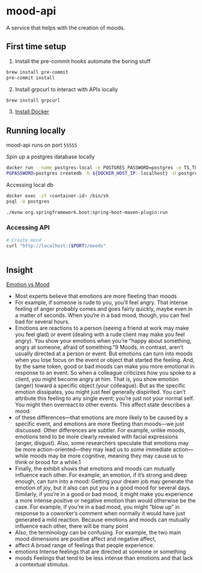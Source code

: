 # mood-api

A service that helps with the creation of moods.

## First time setup

1. Install the pre-commit hooks automate the boring stuff

```bash
brew install pre-commit
pre-commit install
```

2. Install grpcurl to interact with APIs locally

```bash
brew install grpcurl
```

3. [Install Docker](https://docs.docker.com/desktop/mac/install/)

## Running locally
mood-api runs on port `55555`


Spin up a postgres database locally
```bash
docker run --name postgres-local -e POSTGRES_PASSWORD=postgres -e TS_TUNE_MAX_CONNS=100 -d -p 5432:5432 timescale/timescaledb:latest-pg11
PGPASSWORD=postgres createdb -h ${DOCKER_HOST_IP:-localhost} -U postgres moodn-api-db
```

Accessing local db
```bash
docker exec -it <container-id> /bin/sh
psql -U postgres
```
```bash
./mvnw org.springframework.boot:spring-boot-maven-plugin:run
```

### Accessing API
```bash
# Create mood
curl "http://localhost:{$PORT}/moods"
 
```



## Insight
[Emotion vs Mood](https://www.iihs.edu.lk/pluginfile.php/18502/mod_resource/content/1/emotions.pdf)
- Most experts believe that emotions are more fleeting than moods
- For
  example, if someone is rude to you, you’ll feel angry. That intense feeling of
  anger probably comes and goes fairly quickly, maybe even in a matter of seconds. When you’re in a bad mood, though, you can feel bad for several hours.
- Emotions are reactions to a person (seeing a friend at work may make you feel
  glad) or event (dealing with a rude client may make you feel angry). You show
  your emotions when you’re “happy about something, angry at someone, afraid of
  something.”9 Moods, in contrast, aren’t usually directed at a person or event. But
  emotions can turn into moods when you lose focus on the event or object that
  started the feeling. And, by the same token, good or bad moods can make you
  more emotional in response to an event. So when a colleague criticizes how you
  spoke to a client, you might become angry at him. That is, you show emotion
  (anger) toward a specific object (your colleague). But as the specific emotion dissipates, you might just feel generally dispirited. You can’t attribute this feeling to
  any single event; you’re just not your normal self. You might then overreact to
  other events. This affect state describes a mood.
- of these differences—that emotions are more likely to be caused by a specific
  event, and emotions are more fleeting than moods—we just discussed. Other
  differences are subtler. For example, unlike moods, emotions tend to be more
  clearly revealed with facial expressions (anger, disgust). Also, some researchers
  speculate that emotions may be more action-oriented—they may lead us to
  some immediate action—while moods may be more cognitive, meaning they
  may cause us to think or brood for a while.1
- Finally, the exhibit shows that emotions and moods can mutually influence
  each other. For example, an emotion, if it’s strong and deep enough, can turn
  into a mood: Getting your dream job may generate the emotion of joy, but it
  also can put you in a good mood for several days. Similarly, if you’re in a good
  or bad mood, it might make you experience a more intense positive or negative
  emotion than would otherwise be the case. For example, if you’re in a bad
  mood, you might “blow up” in response to a coworker’s comment when normally it would have just generated a mild reaction. Because emotions and
  moods can mutually influence each other, there will be many point
- Also, the terminology can be confusing. For example, the two main mood
  dimensions are positive affect and negative affect,
- affect A broad range of feelings that
  people experience.
- emotions Intense feelings that are
  directed at someone or something
- moods Feelings that tend to be less
  intense than emotions and that lack a
  contextual stimulus.
